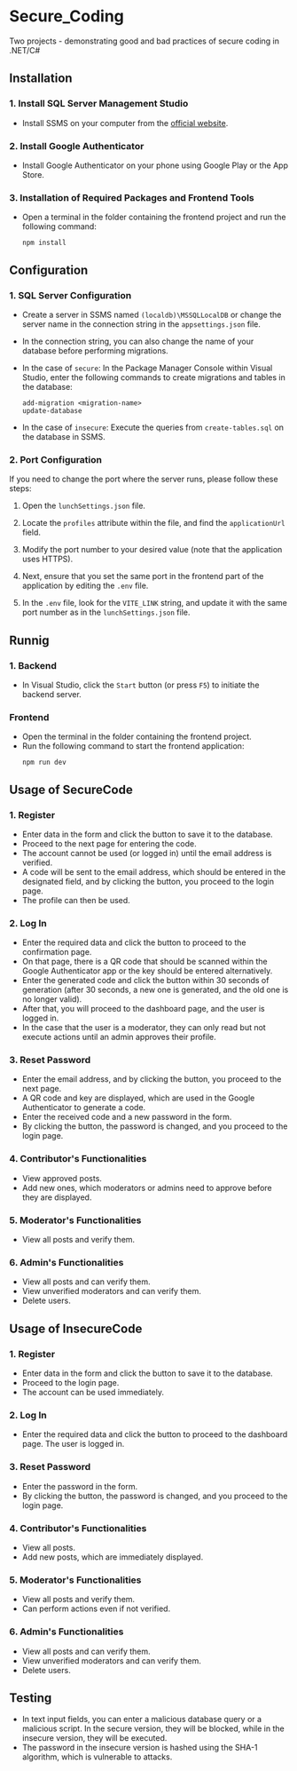 # Secure_Coding

Two projects - demonstrating good and bad practices of secure coding in .NET/C#

## Installation

### 1. Install SQL Server Management Studio

- Install SSMS on your computer from the [official website](https://learn.microsoft.com/en-us/sql/ssms/download-sql-server-management-studio-ssms?view=sql-server-ver16).

### 2. Install Google Authenticator

- Install Google Authenticator on your phone using Google Play or the App Store.

### 3. Installation of Required Packages and Frontend Tools

- Open a terminal in the folder containing the frontend project and run the following command:

  ```shell
  npm install
  ```
    
## Configuration

### 1. SQL Server Configuration

- Create a server in SSMS named `(localdb)\MSSQLLocalDB` or change the server name in the connection string in the `appsettings.json` file.
- In the connection string, you can also change the name of your database before performing migrations.
- In the case of `secure`: In the Package Manager Console within Visual Studio, enter the following commands to create migrations and tables in the database:

  ```shell
  add-migration <migration-name>
  update-database
    ```
- In the case of `insecure`: Execute the queries from `create-tables.sql` on the database in SSMS.


### 2. Port Configuration

If you need to change the port where the server runs, please follow these steps:

1. Open the `lunchSettings.json` file.

2. Locate the `profiles` attribute within the file, and find the `applicationUrl` field.

3. Modify the port number to your desired value (note that the application uses HTTPS).

4. Next, ensure that you set the same port in the frontend part of the application by editing the `.env` file.

5. In the `.env` file, look for the `VITE_LINK` string, and update it with the same port number as in the `lunchSettings.json` file.

## Runnig

### 1. Backend
- In Visual Studio, click the `Start` button (or press `F5`) to initiate the backend server.

### Frontend
- Open the terminal in the folder containing the frontend project.
- Run the following command to start the frontend application:
    ```shell
  npm run dev
    ```

## Usage of SecureCode

### 1. Register
- Enter data in the form and click the button to save it to the database.
- Proceed to the next page for entering the code.
- The account cannot be used (or logged in) until the email address is verified.
- A code will be sent to the email address, which should be entered in the designated field, and by clicking the button, you proceed to the login page.
- The profile can then be used.

### 2. Log In
- Enter the required data and click the button to proceed to the confirmation page.
- On that page, there is a QR code that should be scanned within the Google Authenticator app or the key should be entered alternatively.
- Enter the generated code and click the button within 30 seconds of generation (after 30 seconds, a new one is generated, and the old one is no longer valid).
- After that, you will proceed to the dashboard page, and the user is logged in.
- In the case that the user is a moderator, they can only read but not execute actions until an admin approves their profile.

### 3. Reset Password
- Enter the email address, and by clicking the button, you proceed to the next page.
- A QR code and key are displayed, which are used in the Google Authenticator to generate a code.
- Enter the received code and a new password in the form.
- By clicking the button, the password is changed, and you proceed to the login page.

### 4. Contributor's Functionalities
- View approved posts.
- Add new ones, which moderators or admins need to approve before they are displayed.

### 5. Moderator's Functionalities
- View all posts and verify them.

### 6. Admin's Functionalities
- View all posts and can verify them.
- View unverified moderators and can verify them.
- Delete users.

## Usage of InsecureCode

### 1. Register
- Enter data in the form and click the button to save it to the database.
- Proceed to the login page.
- The account can be used immediately.

### 2. Log In
- Enter the required data and click the button to proceed to the dashboard page. The user is logged in.

### 3. Reset Password
- Enter the password in the form.
- By clicking the button, the password is changed, and you proceed to the login page.

### 4. Contributor's Functionalities
- View all posts.
- Add new posts, which are immediately displayed.

### 5. Moderator's Functionalities
- View all posts and verify them.
- Can perform actions even if not verified.

### 6. Admin's Functionalities
- View all posts and can verify them.
- View unverified moderators and can verify them.
- Delete users.

## Testing
- In text input fields, you can enter a malicious database query or a malicious script. In the secure version, they will be blocked, while in the insecure version, they will be executed.
- The password in the insecure version is hashed using the SHA-1 algorithm, which is vulnerable to attacks.
